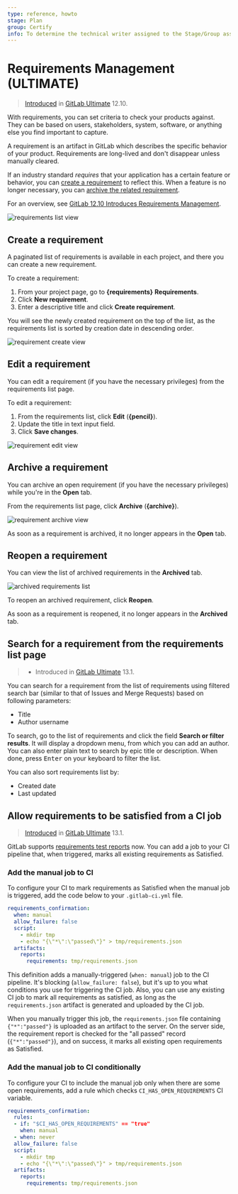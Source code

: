 ```yaml
---
type: reference, howto
stage: Plan
group: Certify
info: To determine the technical writer assigned to the Stage/Group associated with this page, see https://about.gitlab.com/handbook/engineering/ux/technical-writing/#designated-technical-writers
---
```


# Requirements Management **(ULTIMATE)**

> [Introduced](https://gitlab.com/groups/gitlab-org/-/epics/2703) in [GitLab Ultimate](https://about.gitlab.com/pricing/) 12.10.

With requirements, you can set criteria to check your products against. They can be based on users,
stakeholders, system, software, or anything else you find important to capture.

A requirement is an artifact in GitLab which describes the specific behavior of your product.
Requirements are long-lived and don't disappear unless manually cleared.

If an industry standard *requires* that your application has a certain feature or behavior, you can
[create a requirement](#create-a-requirement) to reflect this.
When a feature is no longer necessary, you can [archive the related requirement](#archive-a-requirement).

<i class="fa fa-youtube-play youtube" aria-hidden="true"></i>
For an overview, see [GitLab 12.10 Introduces Requirements Management](https://www.youtube.com/watch?v=uSS7oUNSEoU).

![requirements list view](img/requirements_list_view_v12_10.png)

## Create a requirement

A paginated list of requirements is available in each project, and there you
can create a new requirement.

To create a requirement:

1. From your project page, go to **{requirements}** **Requirements**.
1. Click **New requirement**.
1. Enter a descriptive title and click **Create requirement**.

You will see the newly created requirement on the top of the list, as the requirements
list is sorted by creation date in descending order.

![requirement create view](img/requirement_create_view_v12_10.png)

## Edit a requirement

You can edit a requirement (if you have the necessary privileges) from the requirements
list page.

To edit a requirement:

1. From the requirements list, click **Edit** (**{pencil}**).
1. Update the title in text input field.
1. Click **Save changes**.

![requirement edit view](img/requirement_edit_view_v12_10.png)

## Archive a requirement

You can archive an open requirement (if you have the necessary privileges) while
you're in the **Open** tab.

From the requirements list page, click **Archive** (**{archive}**).

![requirement archive view](img/requirement_archive_view_v12_10.png)

As soon as a requirement is archived, it no longer appears in the **Open** tab.

## Reopen a requirement

You can view the list of archived requirements in the **Archived** tab.

![archived requirements list](img/requirements_archived_list_view_v12_10.png)

To reopen an archived requirement, click **Reopen**.

As soon as a requirement is reopened, it no longer appears in the **Archived** tab.

## Search for a requirement from the requirements list page

> - Introduced in [GitLab Ultimate](https://about.gitlab.com/pricing/) 13.1.

You can search for a requirement from the list of requirements using filtered search bar (similar to
that of Issues and Merge Requests) based on following parameters:

- Title
- Author username

To search, go to the list of requirements and click the field **Search or filter results**.
It will display a dropdown menu, from which you can add an author. You can also enter plain
text to search by epic title or description. When done, press <kbd>Enter</kbd> on your
keyboard to filter the list.

You can also sort requirements list by:

- Created date
- Last updated

## Allow requirements to be satisfied from a CI job

> [Introduced](https://gitlab.com/groups/gitlab-org/-/epics/2859) in [GitLab Ultimate](https://about.gitlab.com/pricing/) 13.1.

GitLab supports [requirements test
reports](../../../ci/pipelines/job_artifacts.md#artifactsreportsrequirements-ultimate) now.
You can add a job to your CI pipeline that, when triggered, marks all existing
requirements as Satisfied.

### Add the manual job to CI

To configure your CI to mark requirements as Satisfied when the manual job is
triggered, add the code below to your `.gitlab-ci.yml` file.

```yaml
requirements_confirmation:
  when: manual
  allow_failure: false
  script:
    - mkdir tmp
    - echo "{\"*\":\"passed\"}" > tmp/requirements.json
  artifacts:
    reports:
      requirements: tmp/requirements.json
```

This definition adds a manually-triggered (`when: manual`) job to the CI
pipeline. It's blocking (`allow_failure: false`), but it's up to you what
conditions you use for triggering the CI job. Also, you can use any existing CI job
to mark all requirements as satisfied, as long as the `requirements.json`
artifact is generated and uploaded by the CI job.

When you manually trigger this job, the `requirements.json` file containing
`{"*":"passed"}` is uploaded as an artifact to the server. On the server side,
the requirement report is checked for the "all passed" record
(`{"*":"passed"}`), and on success, it marks all existing open requirements as
Satisfied.

### Add the manual job to CI conditionally

To configure your CI to include the manual job only when there are some open
requirements, add a rule which checks `CI_HAS_OPEN_REQUIREMENTS` CI variable.

```yaml
requirements_confirmation:
  rules:
  - if: "$CI_HAS_OPEN_REQUIREMENTS" == "true"
    when: manual
  - when: never
  allow_failure: false
  script:
    - mkdir tmp
    - echo "{\"*\":\"passed\"}" > tmp/requirements.json
  artifacts:
    reports:
      requirements: tmp/requirements.json
```
